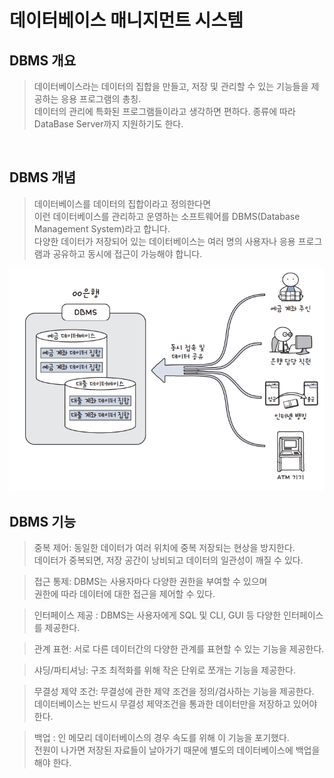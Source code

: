 # 데이터베이스 매니지먼트 시스템

## DBMS 개요

> 데이터베이스라는 데이터의 집합을 만들고, 저장 및 관리할 수 있는 기능들을 제공하는 응용 프로그램의 총칭.       
데이터의 관리에 특화된 프로그램들이라고 생각하면 편하다. 종류에 따라 DataBase Server까지 지원하기도 한다.

>

<br />

## DBMS 개념

> 데이터베이스를 데이터의 집합이라고 정의한다면         
이런 데이터베이스를 관리하고 운영하는 소프트웨어를 DBMS(Database Management System)라고 합니다.     
다양한 데이터가 저장되어 있는 데이터베이스는 여러 명의 사용자나 응용 프로그램과 공유하고 동시에 접근이 가능해야 합니다.

<img src="../images/Database/dbms_con.png" alt="DBMS_CON" width="600px" />

<br />

## DBMS 기능

>중복 제어: 동일한 데이터가 여러 위치에 중복 저장되는 현상을 방지한다.      
데이터가 중복되면, 저장 공간이 낭비되고 데이터의 일관성이 깨질 수 있다.     

>접근 통제: DBMS는 사용자마다 다양한 권한을 부여할 수 있으며     
 권한에 따라 데이터에 대한 접근을 제어할 수 있다.       
    
>인터페이스 제공 : DBMS는 사용자에게 SQL 및 CLI, GUI 등 다양한 인터페이스를 제공한다.    

>관계 표현: 서로 다른 데이터간의 다양한 관계를 표현할 수 있는 기능을 제공한다.   

>샤딩/파티셔닝: 구조 최적화를 위해 작은 단위로 쪼개는 기능을 제공한다.   

>무결성 제약 조건: 무결성에 관한 제약 조건을 정의/검사하는 기능을 제공한다.        
 데이터베이스는 반드시 무결성 제약조건을 통과한 데이터만을 저장하고 있어야 한다.    
    
>백업 : 인 메모리 데이터베이스의 경우 속도를 위해 이 기능을 포기했다.    
 전원이 나가면 저장된 자료들이 날아가기 때문에 별도의 데이터베이스에 백업을 해야 한다.

 <br />
